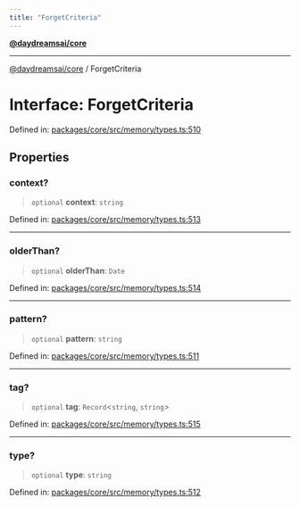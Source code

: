 ```yaml
---
title: "ForgetCriteria"
---
```


[**@daydreamsai/core**](./api-reference.md)

***

[@daydreamsai/core](./api-reference.md) / ForgetCriteria

# Interface: ForgetCriteria

Defined in: [packages/core/src/memory/types.ts:510](https://github.com/dojoengine/daydreams/blob/877d54c3d7a1ffa2e1fe799ae3402216c969af05/packages/core/src/memory/types.ts#L510)

## Properties

### context?

> `optional` **context**: `string`

Defined in: [packages/core/src/memory/types.ts:513](https://github.com/dojoengine/daydreams/blob/877d54c3d7a1ffa2e1fe799ae3402216c969af05/packages/core/src/memory/types.ts#L513)

***

### olderThan?

> `optional` **olderThan**: `Date`

Defined in: [packages/core/src/memory/types.ts:514](https://github.com/dojoengine/daydreams/blob/877d54c3d7a1ffa2e1fe799ae3402216c969af05/packages/core/src/memory/types.ts#L514)

***

### pattern?

> `optional` **pattern**: `string`

Defined in: [packages/core/src/memory/types.ts:511](https://github.com/dojoengine/daydreams/blob/877d54c3d7a1ffa2e1fe799ae3402216c969af05/packages/core/src/memory/types.ts#L511)

***

### tag?

> `optional` **tag**: `Record`\<`string`, `string`\>

Defined in: [packages/core/src/memory/types.ts:515](https://github.com/dojoengine/daydreams/blob/877d54c3d7a1ffa2e1fe799ae3402216c969af05/packages/core/src/memory/types.ts#L515)

***

### type?

> `optional` **type**: `string`

Defined in: [packages/core/src/memory/types.ts:512](https://github.com/dojoengine/daydreams/blob/877d54c3d7a1ffa2e1fe799ae3402216c969af05/packages/core/src/memory/types.ts#L512)

